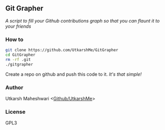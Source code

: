 ## Git Grapher

*A script to fill your Github contributions graph so that you can flaunt it
to your friends*

### How to
```bash
git clone https://github.com/UtkarshMe/GitGrapher
cd GitGrapher
rm -rf .git
./gitgrapher
```
Create a repo on github and push this code to it.
*It's that simple!*

### Author
Utkarsh Maheshwari <[Github/UtkarshMe](https://github.com/UtkarshMe)>

### License
GPL3
